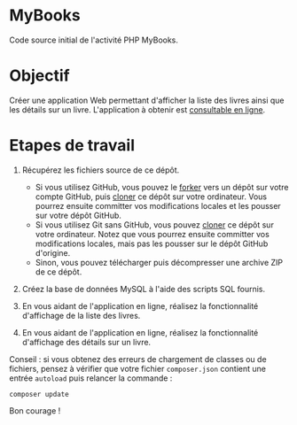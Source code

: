 # MyBooks

Code source initial de l'activité PHP MyBooks.

# Objectif

Créer une application Web permettant d'afficher la liste des livres ainsi que les détails sur un livre.
L'application à obtenir est [consultable en ligne](http://mybooks-demo.herokuapp.com/).

# Etapes de travail

1. Récupérez les fichiers source de ce dépôt. 

    * Si vous utilisez GitHub, vous pouvez le [forker](https://help.github.com/articles/fork-a-repo/) vers un dépôt sur votre compte GitHub, puis [cloner](http://git-scm.com/book/fr/v1/Les-bases-de-Git-D%C3%A9marrer-un-d%C3%A9p%C3%B4t-Git) ce dépôt sur votre ordinateur. Vous pourrez ensuite committer vos modifications locales et les pousser sur votre dépôt GitHub.
    * Si vous utilisez Git sans GitHub, vous pouvez [cloner](http://git-scm.com/book/fr/v1/Les-bases-de-Git-D%C3%A9marrer-un-d%C3%A9p%C3%B4t-Git) ce dépôt sur votre ordinateur. Notez que vous pourrez ensuite committer vos modifications locales, mais pas les pousser sur le dépôt GitHub d'origine.
    * Sinon, vous pouvez télécharger puis décompresser une archive ZIP de ce dépôt.

2. Créez la base de données MySQL à l'aide des scripts SQL fournis.

3. En vous aidant de l'application en ligne, réalisez la fonctionnalité d'affichage de la liste des livres.

4. En vous aidant de l'application en ligne, réalisez la fonctionnalité d'affichage des détails sur un livre.

Conseil : si vous obtenez des erreurs de chargement de classes ou de fichiers, pensez à vérifier que votre fichier `composer.json` contient une entrée `autoload` puis relancer la commande :

    composer update

Bon courage !
